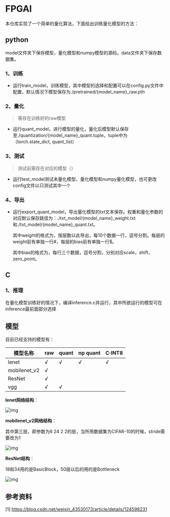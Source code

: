 # FPGAI

本仓库实现了一个简单的量化算法，下面给出训练量化模型的方法：

## python

model文件夹下保存模型，量化模型和numpy模型的源码，data文件夹下保存数据集。

### 1、训练

- 运行train_model，训练模型，其中模型的选择和配置可以在config.py文件中配置，默认情况下模型保存为./pretrained/{model_name}_raw.pth

### 2、量化

> 需存在训练好的raw模型

- 运行quant_model，进行模型的量化，量化后模型默认保存至./quantization/{model_name}_quant.tuple，tuple中为（torch.state_dict, quant_list）

### 3、测试

> 测试前需存在对应的模型（）

- 运行test_model测试未量化模型、量化模型和numpy量化模型，也可更改config文件以只测试其中一个

### 4、导出

- 运行export_quant_model，导出量化模型的txt文本保存。权重和量化参数的对应默认保存路径为：\./txt\_model/\{model\_name\}\_weight\.txt和\./txt\_model/\{model_name\}\_quant\.txt。

  其中weight的格式为，按层数以此导出，每10个数据一行，逗号分割。每层的weight前有单独一行#，每层的bias前有单独一行$。

  其中bias的格式为，每行三个数据，逗号分割，分别对应scale，shift，zero_point。

## C

### 1、推理

在量化模型训练好的情况下，编译inference.c并运行，其中所欲运行的模型可在inference最前面部分选择

## 模型

目前已经支持的模型有：

| 模型名称     | raw  | quant | np quant | C·INT8 |
| ------------ | ---- | ----- | -------- | ------ |
| lenet        | √    | √     | √        | √      |
| mobilenet_v2 | √    |       |          |        |
| ResNet       | √    |       |          |        |
| vgg          | √    | √     |          |        |

**lenet网络结构**：

![img](https://img-blog.csdnimg.cn/d0db1f76faf044cfb9eeff0026df5f5c.png)

**mobilenet_v2网络结构**：

其中第三层，即参数为6 24 2 2的层，当所用数据集为CIFAR-10的时候，stride需要改为1

![img](https://img-blog.csdnimg.cn/20210516115659558.png?x-oss-process=image/watermark,type_ZmFuZ3poZW5naGVpdGk,shadow_10,text_aHR0cHM6Ly9ibG9nLmNzZG4ubmV0L3dlaXhpbl80NDc1MTI5NA==,size_16,color_FFFFFF,t_70)

**ResNet结构**：

18和34用的是BasicBlock，50层以后的用的是Bottleneck

![img](https://pic1.zhimg.com/v2-181cd2dc1d4dc7f3cb05f844d96017f4_b.jpg)

## 参考资料

[1] https://blog.csdn.net/weixin_43530173/article/details/124598231